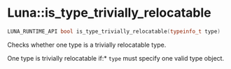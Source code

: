 # Luna::is_type_trivially_relocatable

```c++
LUNA_RUNTIME_API bool is_type_trivially_relocatable(typeinfo_t type)
```

Checks whether one type is a trivially relocatable type. 

One type is trivially relocatable if:* `type` must specify one valid type object. 

